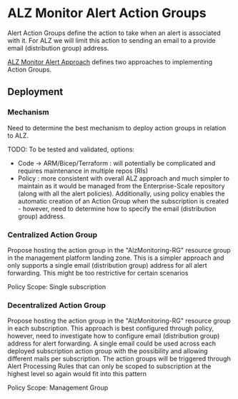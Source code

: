 # ALZ Monitor Alert Action Groups

Alert Action Groups define the action to take when an alert is associated with it. For ALZ we will limit this action to sending an email to a provide email (distribution group) address.

[ALZ Monitor Alert Approach](https://github.com/Azure/alz-monitor/docs/wiki/alertapproach.md) defines two approaches to implementing Action Groups.

## Deployment

### Mechanism

Need to determine the best mechanism to deploy action groups in relation to ALZ.

TODO: To be tested and validated, options:

- Code -> ARM/Bicep/Terraform : will potentially be complicated and requires maintenance in multiple repos (RIs)
- Policy : more consistent with overall ALZ approach and much simpler to maintain as it would be managed from the Enterprise-Scale repository (along with all the alert policies). Additionally, using policy enables the automatic creation of an Action Group when the subscription is created - however, need to determine how to specify the email  (distribution group) address.

### Centralized Action Group

Propose hosting the action group in the "AlzMonitoring-RG" resource group in the management platform landing zone. This is a simpler approach and only supports a single email (distribution group) address for all alert forwarding. This might be too restrictive for certain scenarios

Policy Scope: Single subscription

### Decentralized Action Group

Propose hosting the action group in the "AlzMonitoring-RG" resource group in each subscription. This approach is best configured through policy, however, need to investigate how to configure email (distribution group) address for alert forwarding.  A single email could be used across each deployed subscription action group with the possibility  and allowing different mails per subscription.  The action groups will be triggered through Alert Processing Rules that can only be scoped to subscription at the highest level so again would fit into this pattern

Policy Scope: Management Group


